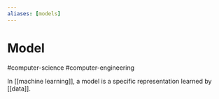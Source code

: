 ```yaml
---
aliases: [models]
---
```

# Model
#computer-science #computer-engineering 

In [[machine learning]], a model is a specific representation learned by [[data]].